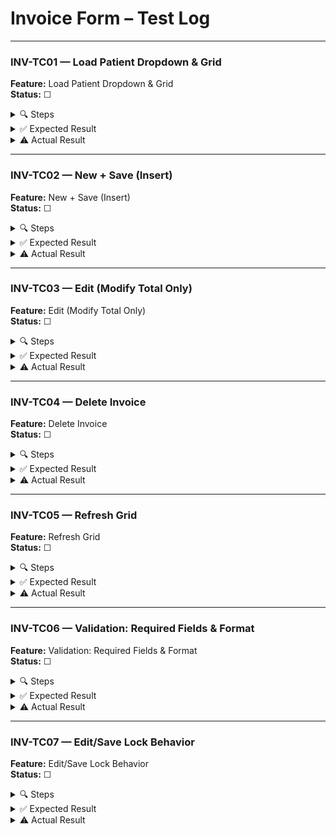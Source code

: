 ﻿# Invoice Form – Test Log

---

### INV-TC01 — Load Patient Dropdown & Grid

**Feature:** Load Patient Dropdown & Grid  
**Status:** ☐

<details>
<summary>🔍 Steps</summary>

1. Launch app, log in.  
2. Click **Invoices** in left nav.  
3. Observe:  
   - `cbPatient` dropdown is populated.  
   - DataGrid lists existing invoices with columns: ID, PatientFullName, InvoiceDate, TotalAmount.
</details>

<details>
<summary>✅ Expected Result</summary>

- Dropdown contains at least one patient.  
- DataGrid shows all invoices with correct columns.
</details>

<details>
<summary>⚠️ Actual Result</summary>

*Fill after test run…*  
</details>

---

### INV-TC02 — New + Save (Insert)

**Feature:** New + Save (Insert)  
**Status:** ☐

<details>
<summary>🔍 Steps</summary>

1. Click **New**.  
2. Select a patient (e.g. “John Doe”) from `cbPatient`.  
3. Pick today’s date in `dpInvoiceDate`.  
4. Enter “150.00” in `txtTotalAmount`.  
5. Click **Save**.
</details>

<details>
<summary>✅ Expected Result</summary>

- Message: “New invoice added.”  
- After “OK,” DataGrid reloads. Top row shows correct Patient, Date, and Total ($150.00).
</details>

<details>
<summary>⚠️ Actual Result</summary>

*Fill after test run…*  
</details>

---

### INV-TC03 — Edit (Modify Total Only)

**Feature:** Edit (Modify Total Only)  
**Status:** ☐

<details>
<summary>🔍 Steps</summary>

1. Select the row added in INV-TC02.  
2. Click **Edit**.  
3. Change `txtTotalAmount` to “175.50.”  
4. Click **Save**.
</details>

<details>
<summary>✅ Expected Result</summary>

- Message: “Invoice updated.”  
- DataGrid reloads; that row’s Total changes to $175.50.
</details>

<details>
<summary>⚠️ Actual Result</summary>

*Fill after test run…*  
</details>

---

### INV-TC04 — Delete Invoice

**Feature:** Delete Invoice  
**Status:** ☐

<details>
<summary>🔍 Steps</summary>

1. Select the row from INV-TC02/03.  
2. Click **Delete**.  
3. In confirmation dialog, click **Yes**.
</details>

<details>
<summary>✅ Expected Result</summary>

- Message: “Invoice deleted.”  
- After “OK,” that row disappears from DataGrid.
</details>

<details>
<summary>⚠️ Actual Result</summary>

*Fill after test run…*  
</details>

---

### INV-TC05 — Refresh Grid

**Feature:** Refresh Grid  
**Status:** ☐

<details>
<summary>🔍 Steps</summary>

1. Click **Refresh** (no row selected).
</details>

<details>
<summary>✅ Expected Result</summary>

- DataGrid reloads, showing all current invoices.
</details>

<details>
<summary>⚠️ Actual Result</summary>

*Fill after test run…*  
</details>

---

### INV-TC06 — Validation: Required Fields & Format

**Feature:** Validation: Required Fields & Format  
**Status:** ☐

<details>
<summary>🔍 Steps</summary>

1. Click **New**.  
2. Leave **Patient** blank; fill other fields; click **Save**.  
3. Repeat with blank **Invoice Date** or blank **Total Amount**.  
4. Enter invalid string (e.g. “abc”) into `txtTotalAmount`; click **Save**.
</details>

<details>
<summary>✅ Expected Result</summary>

- Warning: “All fields (Patient, Date, Total Amount) are required.”  
- For invalid total: “Total Amount must be a valid decimal number.”  
- No invoice is inserted.
</details>

<details>
<summary>⚠️ Actual Result</summary>

*Fill after test run…*  
</details>

---

### INV-TC07 — Edit/Save Lock Behavior

**Feature:** Edit/Save Lock Behavior  
**Status:** ☐

<details>
<summary>🔍 Steps</summary>

1. Select an existing invoice row.  
2. Click **Edit**.  
3. Verify **New** and **Refresh** are disabled while editing.  
4. Click **Save**.
</details>

<details>
<summary>✅ Expected Result</summary>

- While editing, **New** and **Refresh** remain disabled; after **Save**, both re-enable.
</details>

<details>
<summary>⚠️ Actual Result</summary>

*Fill after test run…*  
</details>
